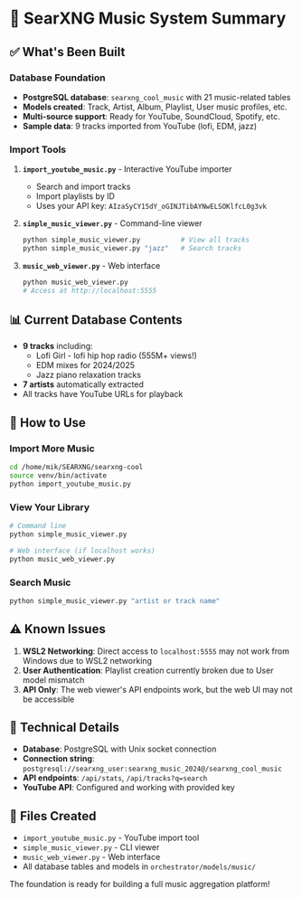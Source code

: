 # 🎵 SearXNG Music System Summary

## ✅ **What's Been Built**

### Database Foundation
- **PostgreSQL database**: `searxng_cool_music` with 21 music-related tables
- **Models created**: Track, Artist, Album, Playlist, User music profiles, etc.
- **Multi-source support**: Ready for YouTube, SoundCloud, Spotify, etc.
- **Sample data**: 9 tracks imported from YouTube (lofi, EDM, jazz)

### Import Tools
1. **`import_youtube_music.py`** - Interactive YouTube importer
   - Search and import tracks
   - Import playlists by ID
   - Uses your API key: `AIzaSyCY15dY_oGINJTibAYNwELSOKlfcL0g3vk`

2. **`simple_music_viewer.py`** - Command-line viewer
   ```bash
   python simple_music_viewer.py          # View all tracks
   python simple_music_viewer.py "jazz"   # Search tracks
   ```

3. **`music_web_viewer.py`** - Web interface
   ```bash
   python music_web_viewer.py
   # Access at http://localhost:5555
   ```

## 📊 **Current Database Contents**

- **9 tracks** including:
  - Lofi Girl - lofi hip hop radio (555M+ views!)
  - EDM mixes for 2024/2025
  - Jazz piano relaxation tracks
- **7 artists** automatically extracted
- All tracks have YouTube URLs for playback

## 🚀 **How to Use**

### Import More Music
```bash
cd /home/mik/SEARXNG/searxng-cool
source venv/bin/activate
python import_youtube_music.py
```

### View Your Library
```bash
# Command line
python simple_music_viewer.py

# Web interface (if localhost works)
python music_web_viewer.py
```

### Search Music
```bash
python simple_music_viewer.py "artist or track name"
```

## ⚠️ **Known Issues**

1. **WSL2 Networking**: Direct access to `localhost:5555` may not work from Windows due to WSL2 networking
2. **User Authentication**: Playlist creation currently broken due to User model mismatch
3. **API Only**: The web viewer's API endpoints work, but the web UI may not be accessible

## 🔧 **Technical Details**

- **Database**: PostgreSQL with Unix socket connection
- **Connection string**: `postgresql://searxng_user:searxng_music_2024@/searxng_cool_music`
- **API endpoints**: `/api/stats`, `/api/tracks?q=search`
- **YouTube API**: Configured and working with provided key

## 📁 **Files Created**

- `import_youtube_music.py` - YouTube import tool
- `simple_music_viewer.py` - CLI viewer
- `music_web_viewer.py` - Web interface
- All database tables and models in `orchestrator/models/music/`

The foundation is ready for building a full music aggregation platform!